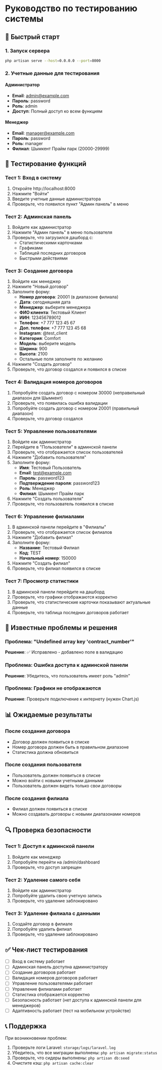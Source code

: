 # Руководство по тестированию системы

## 🚀 Быстрый старт

### 1. Запуск сервера
```bash
php artisan serve --host=0.0.0.0 --port=8000
```

### 2. Учетные данные для тестирования

#### Администратор
- **Email**: admin@example.com
- **Пароль**: password
- **Роль**: admin
- **Доступ**: Полный доступ ко всем функциям

#### Менеджер
- **Email**: manager@example.com
- **Пароль**: password
- **Роль**: manager
- **Филиал**: Шымкент Прайм парк (20000-29999)

## 🧪 Тестирование функций

### Тест 1: Вход в систему
1. Откройте http://localhost:8000
2. Нажмите "Войти"
3. Введите учетные данные администратора
4. Проверьте, что появился пункт "Админ панель" в меню

### Тест 2: Админская панель
1. Войдите как администратор
2. Нажмите "Админ панель" в меню пользователя
3. Проверьте, что загрузился дашборд с:
   - Статистическими карточками
   - Графиками
   - Таблицей последних договоров
   - Быстрыми действиями

### Тест 3: Создание договора
1. Войдите как менеджер
2. Нажмите "Новый договор"
3. Заполните форму:
   - **Номер договора**: 20001 (в диапазоне филиала)
   - **Дата**: сегодняшняя дата
   - **Менеджер**: выберите менеджера
   - **ФИО клиента**: Тестовый Клиент
   - **ИИН**: 123456789012
   - **Телефон**: +7 777 123 45 67
   - **Доп. телефон**: +7 777 123 45 68
   - **Instagram**: @test_client
   - **Категория**: Comfort
   - **Модель**: выберите модель
   - **Ширина**: 900
   - **Высота**: 2100
   - Остальные поля заполните по желанию
4. Нажмите "Создать договор"
5. Проверьте, что договор создался и появился в списке

### Тест 4: Валидация номеров договоров
1. Попробуйте создать договор с номером 30000 (неправильный диапазон для Шымкент)
2. Проверьте, что появилась ошибка валидации
3. Попробуйте создать договор с номером 20001 (правильный диапазон)
4. Проверьте, что договор создался

### Тест 5: Управление пользователями
1. Войдите как администратор
2. Перейдите в "Пользователи" в админской панели
3. Проверьте, что отображается список пользователей
4. Нажмите "Добавить пользователя"
5. Заполните форму:
   - **Имя**: Тестовый Пользователь
   - **Email**: test@example.com
   - **Пароль**: password123
   - **Подтверждение пароля**: password123
   - **Роль**: Менеджер
   - **Филиал**: Шымкент Прайм парк
6. Нажмите "Создать пользователя"
7. Проверьте, что пользователь появился в списке

### Тест 6: Управление филиалами
1. В админской панели перейдите в "Филиалы"
2. Проверьте, что отображается список филиалов
3. Нажмите "Добавить филиал"
4. Заполните форму:
   - **Название**: Тестовый Филиал
   - **Код**: TEST
   - **Начальный номер**: 150000
5. Нажмите "Создать филиал"
6. Проверьте, что филиал появился в списке

### Тест 7: Просмотр статистики
1. В админской панели перейдите на дашборд
2. Проверьте, что графики отображаются корректно
3. Проверьте, что статистические карточки показывают актуальные данные
4. Проверьте, что таблица последних договоров работает

## 🐛 Известные проблемы и решения

### Проблема: "Undefined array key 'contract_number'"
**Решение**: ✅ Исправлено - добавлено поле в валидацию

### Проблема: Ошибка доступа к админской панели
**Решение**: Убедитесь, что пользователь имеет роль "admin"

### Проблема: Графики не отображаются
**Решение**: Проверьте подключение к интернету (нужен Chart.js)

## 📊 Ожидаемые результаты

### После создания договора
- Договор должен появиться в списке
- Номер договора должен быть в правильном диапазоне
- Статистика должна обновиться

### После создания пользователя
- Пользователь должен появиться в списке
- Можно войти с новыми учетными данными
- Пользователь должен видеть только свои договоры

### После создания филиала
- Филиал должен появиться в списке
- Можно создавать договоры с новыми диапазонами номеров

## 🔍 Проверка безопасности

### Тест 1: Доступ к админской панели
1. Войдите как менеджер
2. Попробуйте перейти на /admin/dashboard
3. Проверьте, что доступ запрещен

### Тест 2: Удаление самого себя
1. Войдите как администратор
2. Попробуйте удалить свою учетную запись
3. Проверьте, что удаление заблокировано

### Тест 3: Удаление филиала с данными
1. Создайте договор в филиале
2. Попробуйте удалить филиал
3. Проверьте, что удаление заблокировано

## ✅ Чек-лист тестирования

- [ ] Вход в систему работает
- [ ] Админская панель доступна администратору
- [ ] Создание договоров работает
- [ ] Валидация номеров договоров работает
- [ ] Управление пользователями работает
- [ ] Управление филиалами работает
- [ ] Статистика отображается корректно
- [ ] Безопасность работает (нет доступа к админской панели для менеджеров)
- [ ] Адаптивность работает (тест на мобильном устройстве)

## 📞 Поддержка

При возникновении проблем:
1. Проверьте логи Laravel: `storage/logs/laravel.log`
2. Убедитесь, что все миграции выполнены: `php artisan migrate:status`
3. Проверьте, что сидеры выполнены: `php artisan db:seed`
4. Очистите кэш: `php artisan cache:clear` 
